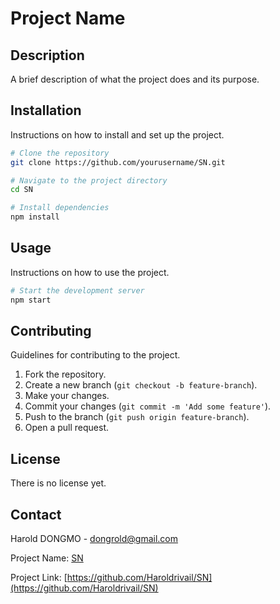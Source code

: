 # Project Name

## Description
A brief description of what the project does and its purpose.

## Installation
Instructions on how to install and set up the project.

```bash
# Clone the repository
git clone https://github.com/yourusername/SN.git

# Navigate to the project directory
cd SN

# Install dependencies
npm install
```

## Usage
Instructions on how to use the project.

```bash
# Start the development server
npm start
```

## Contributing
Guidelines for contributing to the project.

1. Fork the repository.
2. Create a new branch (`git checkout -b feature-branch`).
3. Make your changes.
4. Commit your changes (`git commit -m 'Add some feature'`).
5. Push to the branch (`git push origin feature-branch`).
6. Open a pull request.

## License
There is no license yet.

## Contact
Harold DONGMO - [dongrold@gmail.com](mailto:dongrold@gmail.com)

Project Name: [SN](https://github.com/Haroldrivail/SN)



Project Link: [https://github.com/Haroldrivail/SN](https://github.com/Haroldrivail/SN)